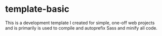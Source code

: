 # template-basic
This is a development template I created for simple, one-off web projects and is primarily is used to compile and autoprefix Sass and minify all code.
